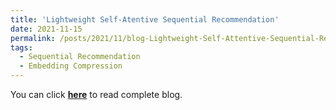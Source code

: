 ```yaml
---
title: 'Lightweight Self-Atentive Sequential Recommendation'
date: 2021-11-15
permalink: /posts/2021/11/blog-Lightweight-Self-Attentive-Sequential-Recommendation/
tags:
  - Sequential Recommendation
  - Embedding Compression
---
```


You can click [**here**](https://pridelee.github.io/files/blog/Lightweight-Self-Attentive-Sequential-Recommendation.pdf) to read complete blog.
